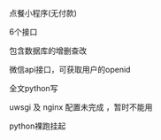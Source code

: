 点餐小程序(无付款)

6个接口

包含数据库的增删查改

微信api接口，可获取用户的openid

全文python写

uwsgi 及 nginx 配置未完成 ，暂时不能用

python裸跑挂起
